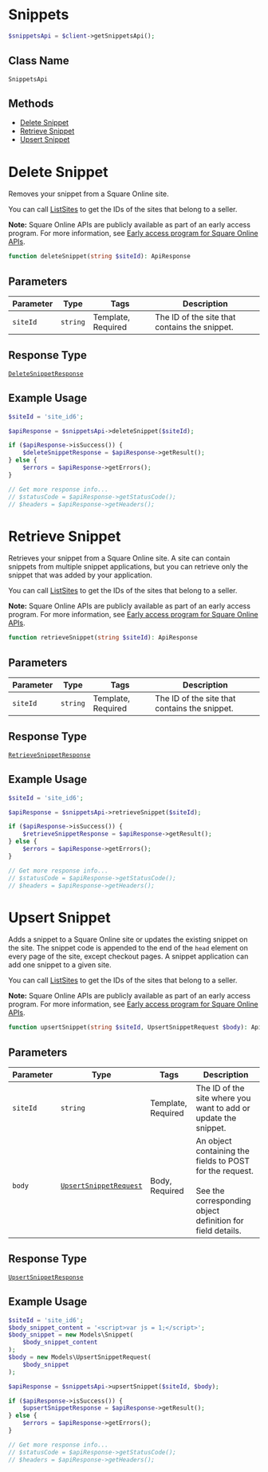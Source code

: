 # Snippets

```php
$snippetsApi = $client->getSnippetsApi();
```

## Class Name

`SnippetsApi`

## Methods

* [Delete Snippet](../../doc/apis/snippets.md#delete-snippet)
* [Retrieve Snippet](../../doc/apis/snippets.md#retrieve-snippet)
* [Upsert Snippet](../../doc/apis/snippets.md#upsert-snippet)


# Delete Snippet

Removes your snippet from a Square Online site.

You can call [ListSites](../../doc/apis/sites.md#list-sites) to get the IDs of the sites that belong to a seller.

__Note:__ Square Online APIs are publicly available as part of an early access program. For more information, see [Early access program for Square Online APIs](https://developer.squareup.com/docs/online-api#early-access-program-for-square-online-apis).

```php
function deleteSnippet(string $siteId): ApiResponse
```

## Parameters

| Parameter | Type | Tags | Description |
|  --- | --- | --- | --- |
| `siteId` | `string` | Template, Required | The ID of the site that contains the snippet. |

## Response Type

[`DeleteSnippetResponse`](../../doc/models/delete-snippet-response.md)

## Example Usage

```php
$siteId = 'site_id6';

$apiResponse = $snippetsApi->deleteSnippet($siteId);

if ($apiResponse->isSuccess()) {
    $deleteSnippetResponse = $apiResponse->getResult();
} else {
    $errors = $apiResponse->getErrors();
}

// Get more response info...
// $statusCode = $apiResponse->getStatusCode();
// $headers = $apiResponse->getHeaders();
```


# Retrieve Snippet

Retrieves your snippet from a Square Online site. A site can contain snippets from multiple snippet applications, but you can retrieve only the snippet that was added by your application.

You can call [ListSites](../../doc/apis/sites.md#list-sites) to get the IDs of the sites that belong to a seller.

__Note:__ Square Online APIs are publicly available as part of an early access program. For more information, see [Early access program for Square Online APIs](https://developer.squareup.com/docs/online-api#early-access-program-for-square-online-apis).

```php
function retrieveSnippet(string $siteId): ApiResponse
```

## Parameters

| Parameter | Type | Tags | Description |
|  --- | --- | --- | --- |
| `siteId` | `string` | Template, Required | The ID of the site that contains the snippet. |

## Response Type

[`RetrieveSnippetResponse`](../../doc/models/retrieve-snippet-response.md)

## Example Usage

```php
$siteId = 'site_id6';

$apiResponse = $snippetsApi->retrieveSnippet($siteId);

if ($apiResponse->isSuccess()) {
    $retrieveSnippetResponse = $apiResponse->getResult();
} else {
    $errors = $apiResponse->getErrors();
}

// Get more response info...
// $statusCode = $apiResponse->getStatusCode();
// $headers = $apiResponse->getHeaders();
```


# Upsert Snippet

Adds a snippet to a Square Online site or updates the existing snippet on the site.
The snippet code is appended to the end of the `head` element on every page of the site, except checkout pages. A snippet application can add one snippet to a given site.

You can call [ListSites](../../doc/apis/sites.md#list-sites) to get the IDs of the sites that belong to a seller.

__Note:__ Square Online APIs are publicly available as part of an early access program. For more information, see [Early access program for Square Online APIs](https://developer.squareup.com/docs/online-api#early-access-program-for-square-online-apis).

```php
function upsertSnippet(string $siteId, UpsertSnippetRequest $body): ApiResponse
```

## Parameters

| Parameter | Type | Tags | Description |
|  --- | --- | --- | --- |
| `siteId` | `string` | Template, Required | The ID of the site where you want to add or update the snippet. |
| `body` | [`UpsertSnippetRequest`](../../doc/models/upsert-snippet-request.md) | Body, Required | An object containing the fields to POST for the request.<br><br>See the corresponding object definition for field details. |

## Response Type

[`UpsertSnippetResponse`](../../doc/models/upsert-snippet-response.md)

## Example Usage

```php
$siteId = 'site_id6';
$body_snippet_content = '<script>var js = 1;</script>';
$body_snippet = new Models\Snippet(
    $body_snippet_content
);
$body = new Models\UpsertSnippetRequest(
    $body_snippet
);

$apiResponse = $snippetsApi->upsertSnippet($siteId, $body);

if ($apiResponse->isSuccess()) {
    $upsertSnippetResponse = $apiResponse->getResult();
} else {
    $errors = $apiResponse->getErrors();
}

// Get more response info...
// $statusCode = $apiResponse->getStatusCode();
// $headers = $apiResponse->getHeaders();
```

